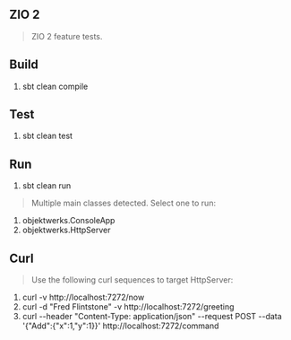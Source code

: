 ZIO 2
-----
>ZIO 2 feature tests.

Build
-----
1. sbt clean compile

Test
----
1. sbt clean test

Run
---
1. sbt clean run
>Multiple main classes detected. Select one to run:
1. objektwerks.ConsoleApp
2. objektwerks.HttpServer

Curl
----
>Use the following curl sequences to target HttpServer:
1. curl -v http://localhost:7272/now
2. curl -d "Fred Flintstone" -v http://localhost:7272/greeting
3. curl --header "Content-Type: application/json"
        --request POST
        --data '{"Add":{"x":1,"y":1}}' http://localhost:7272/command